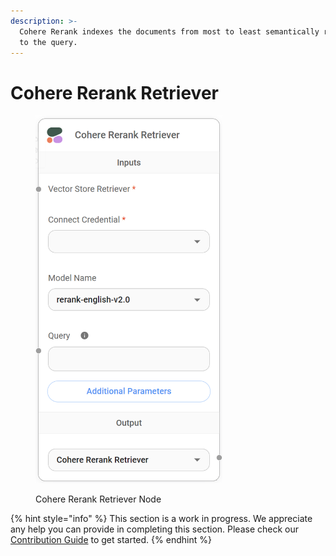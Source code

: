 ```yaml
---
description: >-
  Cohere Rerank indexes the documents from most to least semantically relevant
  to the query.
---
```


# Cohere Rerank Retriever

<figure><img src="../../../.gitbook/assets/image (130).png" alt="" width="299"><figcaption><p>Cohere Rerank Retriever Node</p></figcaption></figure>

{% hint style="info" %}
This section is a work in progress. We appreciate any help you can provide in completing this section. Please check our [Contribution Guide](https://toi500.gitbook.io/flowise-docs/\~/changes/8jXR0fgKTRRTOfbueBkZ/contributing) to get started.
{% endhint %}
